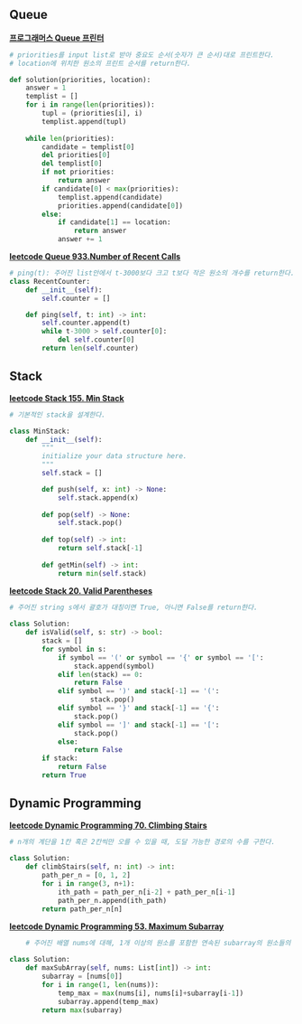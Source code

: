 ## Queue
[**프로그래머스 Queue 프린터**](https://programmers.co.kr/learn/courses/30/lessons/42587)
```python
# priorities를 input list로 받아 중요도 순서(숫자가 큰 순서)대로 프린트한다. 
# location에 위치한 원소의 프린트 순서를 return한다.

def solution(priorities, location):
    answer = 1
    templist = []
    for i in range(len(priorities)):
        tupl = (priorities[i], i)
        templist.append(tupl)
    
    while len(priorities):
        candidate = templist[0]
        del priorities[0]
        del templist[0]
        if not priorities:
            return answer
        if candidate[0] < max(priorities):
            templist.append(candidate)
            priorities.append(candidate[0])
        else:
            if candidate[1] == location:
                return answer
            answer += 1
```


**[leetcode Queue 933.Number of Recent Calls](https://leetcode.com/problems/number-of-recent-calls/)**
```python
# ping(t): 주어진 list안에서 t-3000보다 크고 t보다 작은 원소의 개수를 return한다.
class RecentCounter:
    def __init__(self):
        self.counter = []

    def ping(self, t: int) -> int:
        self.counter.append(t)
        while t-3000 > self.counter[0]:
            del self.counter[0]
        return len(self.counter)
```

## Stack
**[leetcode Stack 155. Min Stack](https://leetcode.com/problems/min-stack/)**
```python
# 기본적인 stack을 설계한다.

class MinStack:
    def __init__(self):
        """
        initialize your data structure here.
        """
        self.stack = []

	    def push(self, x: int) -> None:
	        self.stack.append(x)
	
	    def pop(self) -> None:
	        self.stack.pop()
	
	    def top(self) -> int:
	        return self.stack[-1]
	
	    def getMin(self) -> int:
	        return min(self.stack)
```

**[leetcode Stack 20. Valid Parentheses](https://leetcode.com/problems/valid-parentheses/)**
```python
# 주어진 string s에서 괄호가 대칭이면 True, 아니면 False를 return한다.
	
class Solution:
	def isValid(self, s: str) -> bool:
        stack = []
        for symbol in s:
            if symbol == '(' or symbol == '{' or symbol == '[':
	            stack.append(symbol)
	        elif len(stack) == 0:
	            return False
            elif symbol == ')' and stack[-1] == '(':
	                stack.pop()
	        elif symbol == '}' and stack[-1] == '{':
	            stack.pop()
	        elif symbol == ']' and stack[-1] == '[':
                stack.pop()
	        else:
	            return False
        if stack:
	        return False
        return True
```


## Dynamic Programming
**[leetcode Dynamic Programming 70. Climbing Stairs](https://leetcode.com/problems/climbing-stairs/)**
```python
# n개의 계단을 1칸 혹은 2칸씩만 오를 수 있을 때, 도달 가능한 경로의 수를 구한다.
	
class Solution:
    def climbStairs(self, n: int) -> int:
        path_per_n = [0, 1, 2]
        for i in range(3, n+1):
            ith_path = path_per_n[i-2] + path_per_n[i-1]
            path_per_n.append(ith_path)
        return path_per_n[n]
```

**[leetcode Dynamic Programming 53. Maximum Subarray](https://leetcode.com/problems/maximum-subarray/)**
```python	
	# 주어진 배열 nums에 대해, 1개 이상의 원소를 포함한 연속된 subarray의 원소들의 합 중 가장 큰 값을 return한다.
	
class Solution:
    def maxSubArray(self, nums: List[int]) -> int:
        subarray = [nums[0]]
        for i in range(1, len(nums)):
            temp_max = max(nums[i], nums[i]+subarray[i-1])
            subarray.append(temp_max)
        return max(subarray)
```
